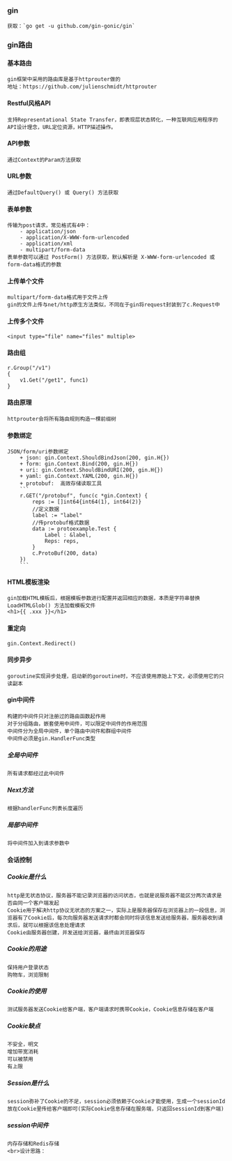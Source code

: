 ### gin
    获取：`go get -u github.com/gin-gonic/gin`
### gin路由
#### 基本路由
    gin框架中采用的路由库是基于httprouter做的
    地址：https://github.com/julienschmidt/httprouter
#### Restful风格API
    支持Representational State Transfer，即表现层状态转化，一种互联网应用程序的API设计理念，URL定位资源，HTTP描述操作。
#### API参数
    通过Context的Param方法获取
#### URL参数
    通过DefaultQuery() 或 Query() 方法获取
#### 表单参数
    传输为post请求，常见格式有4中：
        - application/json
        - application/X-WWW-form-urlencoded
        - application/xml
        - multipart/form-data
    表单参数可以通过 PostForm() 方法获取，默认解析是 X-WWW-form-urlencoded 或 form-data格式的参数
#### 上传单个文件
    multipart/form-data格式用于文件上传
    gin的文件上传与net/http原生方法类似，不同在于gin将request封装到了c.Request中
#### 上传多个文件
    <input type="file" name="files" multiple>
#### 路由组
    r.Group("/v1")
    {
        v1.Get("/get1", func1)
    }
#### 路由原理
    httprouter会将所有路由规则构造一棵前缀树
#### 参数绑定
    JSON/form/uri参数绑定
        + json: gin.Context.ShouldBindJson(200, gin.H{})
        + form: gin.Context.Bind(200, gin.H{})
        + uri: gin.Context.ShouldBindURI(200, gin.H{})
        + yaml: gin.Context.YAML(200, gin.H{})
        + protobuf:  高效存储读取工具
        ```
        r.GET("/protobuf", func(c *gin.Context) {
            reps := []int64{int64(1), int64(2)}
            //定义数据
            label := "label"
            //传protobuf格式数据
            data := protoexample.Test {
                Label : &label,
                Reps: reps,
            }
            c.ProtoBuf(200, data)
        })
        ```
#### HTML模板渲染
    gin加载HTML模板后，根据模板参数进行配置并返回相应的数据，本质是字符串替换
    LoadHTMLGlob() 方法加载模板文件
    <h1>{{ .xxx }}</h1>
#### 重定向
    gin.Context.Redirect()
#### 同步异步
    goroutine实现异步处理，启动新的goroutine时，不应该使用原始上下文，必须使用它的只读副本
#### gin中间件
    构建的中间件只对注册过的路由函数起作用
    对于分组路由，嵌套使用中间件，可以限定中间件的作用范围
    中间件分为全局中间件，单个路由中间件和群组中间件
    中间件必须是gin.HandlerFunc类型
##### 全局中间件
    所有请求都经过此中间件
##### Next方法
    根据handlerFunc列表长度遍历
##### 局部中间件
    将中间件加入到请求参数中
#### 会话控制
##### Cookie是什么
    http是无状态协议，服务器不能记录浏览器的访问状态，也就是说服务器不能区分两次请求是否由同一个客户端发起
    Cookie用于解决http协议无状态的方案之一，实际上是服务器保存在浏览器上的一段信息，浏览器有了Cookie后，每次向服务器发送请求时都会同时将该信息发送给服务器，服务器收到请求后，就可以根据该信息处理请求
    Cookie由服务器创建，并发送给浏览器，最终由浏览器保存
##### Cookie的用途
    保持用户登录状态
    购物车，浏览限制
##### Cookie的使用
    测试服务器发送Cookie给客户端，客户端请求时携带Cookie，Cookie信息存储在客户端
##### Cookie缺点
    不安全，明文
    增加带宽消耗
    可以被禁用
    有上限
##### Session是什么
    session弥补了Cookie的不足，session必须依赖于Cookie才能使用，生成一个sessionId放在Cookie里传给客户端即可(实际Cookie信息存储在服务端，只返回sessionId到客户端)
##### session中间件
    内存存储和Redis存储
    <br>设计思路：
    
